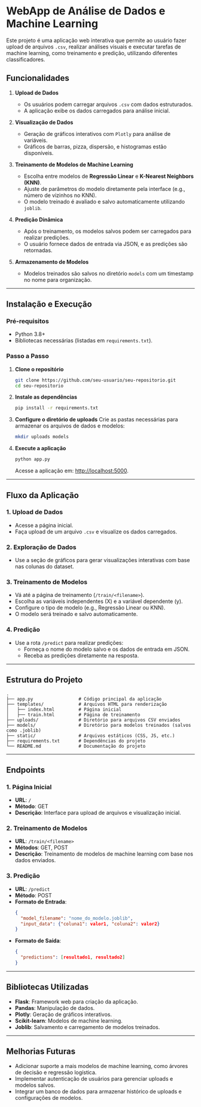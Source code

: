 # **WebApp de Análise de Dados e Machine Learning**

Este projeto é uma aplicação web interativa que permite ao usuário fazer upload de arquivos `.csv`, realizar análises visuais e executar tarefas de machine learning, como treinamento e predição, utilizando diferentes classificadores. 

## **Funcionalidades**

1. **Upload de Dados**  
   - Os usuários podem carregar arquivos `.csv` com dados estruturados.  
   - A aplicação exibe os dados carregados para análise inicial.

2. **Visualização de Dados**  
   - Geração de gráficos interativos com `Plotly` para análise de variáveis.  
   - Gráficos de barras, pizza, dispersão, e histogramas estão disponíveis.  

3. **Treinamento de Modelos de Machine Learning**  
   - Escolha entre modelos de **Regressão Linear** e **K-Nearest Neighbors (KNN)**.  
   - Ajuste de parâmetros do modelo diretamente pela interface (e.g., número de vizinhos no KNN).  
   - O modelo treinado é avaliado e salvo automaticamente utilizando `joblib`.

4. **Predição Dinâmica**  
   - Após o treinamento, os modelos salvos podem ser carregados para realizar predições.  
   - O usuário fornece dados de entrada via JSON, e as predições são retornadas.

5. **Armazenamento de Modelos**  
   - Modelos treinados são salvos no diretório `models` com um timestamp no nome para organização.

---

## **Instalação e Execução**

### **Pré-requisitos**
- Python 3.8+
- Bibliotecas necessárias (listadas em `requirements.txt`).

### **Passo a Passo**

1. **Clone o repositório**
   ```bash
   git clone https://github.com/seu-usuario/seu-repositorio.git
   cd seu-repositorio
   ```

2. **Instale as dependências**
   ```bash
   pip install -r requirements.txt
   ```

3. **Configure o diretório de uploads**
   Crie as pastas necessárias para armazenar os arquivos de dados e modelos:
   ```bash
   mkdir uploads models
   ```

4. **Execute a aplicação**
   ```bash
   python app.py
   ```
   Acesse a aplicação em: [http://localhost:5000](http://localhost:5000).

---

## **Fluxo da Aplicação**

### 1. **Upload de Dados**
   - Acesse a página inicial.  
   - Faça upload de um arquivo `.csv` e visualize os dados carregados.  

### 2. **Exploração de Dados**
   - Use a seção de gráficos para gerar visualizações interativas com base nas colunas do dataset.  

### 3. **Treinamento de Modelos**
   - Vá até a página de treinamento (`/train/<filename>`).  
   - Escolha as variáveis independentes (X) e a variável dependente (y).  
   - Configure o tipo de modelo (e.g., Regressão Linear ou KNN).  
   - O modelo será treinado e salvo automaticamente.  

### 4. **Predição**
   - Use a rota `/predict` para realizar predições:
     - Forneça o nome do modelo salvo e os dados de entrada em JSON.
     - Receba as predições diretamente na resposta.

---

## **Estrutura do Projeto**

```plaintext
.
├── app.py                 # Código principal da aplicação
├── templates/             # Arquivos HTML para renderização
│   ├── index.html         # Página inicial
│   ├── train.html         # Página de treinamento
├── uploads/               # Diretório para arquivos CSV enviados
├── models/                # Diretório para modelos treinados (salvos como .joblib)
├── static/                # Arquivos estáticos (CSS, JS, etc.)
├── requirements.txt       # Dependências do projeto
└── README.md              # Documentação do projeto
```

---

## **Endpoints**

### **1. Página Inicial**
- **URL**: `/`
- **Método**: GET
- **Descrição**: Interface para upload de arquivos e visualização inicial.

### **2. Treinamento de Modelos**
- **URL**: `/train/<filename>`
- **Métodos**: GET, POST
- **Descrição**: Treinamento de modelos de machine learning com base nos dados enviados.

### **3. Predição**
- **URL**: `/predict`
- **Método**: POST
- **Formato de Entrada**:
  ```json
  {
    "model_filename": "nome_do_modelo.joblib",
    "input_data": {"coluna1": valor1, "coluna2": valor2}
  }
  ```
- **Formato de Saída**:
  ```json
  {
    "predictions": [resultado1, resultado2]
  }
  ```

---

## **Bibliotecas Utilizadas**

- **Flask**: Framework web para criação da aplicação.
- **Pandas**: Manipulação de dados.
- **Plotly**: Geração de gráficos interativos.
- **Scikit-learn**: Modelos de machine learning.
- **Joblib**: Salvamento e carregamento de modelos treinados.

---

## **Melhorias Futuras**

- Adicionar suporte a mais modelos de machine learning, como árvores de decisão e regressão logística.
- Implementar autenticação de usuários para gerenciar uploads e modelos salvos.
- Integrar um banco de dados para armazenar histórico de uploads e configurações de modelos.